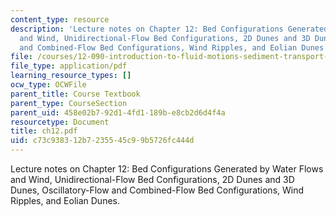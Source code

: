 ```yaml
---
content_type: resource
description: 'Lecture notes on Chapter 12: Bed Configurations Generated by Water Flows
  and Wind, Unidirectional-Flow Bed Configurations, 2D Dunes and 3D Dunes, Oscillatory-Flow
  and Combined-Flow Bed Configurations, Wind Ripples, and Eolian Dunes.'
file: /courses/12-090-introduction-to-fluid-motions-sediment-transport-and-current-generated-sedimentary-structures-fall-2006/c73c938312b7235545c99b5726fc444d_ch12.pdf
file_type: application/pdf
learning_resource_types: []
ocw_type: OCWFile
parent_title: Course Textbook
parent_type: CourseSection
parent_uid: 458e02b7-92d1-4fd1-189b-e8cb2d6d4f4a
resourcetype: Document
title: ch12.pdf
uid: c73c9383-12b7-2355-45c9-9b5726fc444d
---
```

Lecture notes on Chapter 12: Bed Configurations Generated by Water Flows and Wind, Unidirectional-Flow Bed Configurations, 2D Dunes and 3D Dunes, Oscillatory-Flow and Combined-Flow Bed Configurations, Wind Ripples, and Eolian Dunes.

